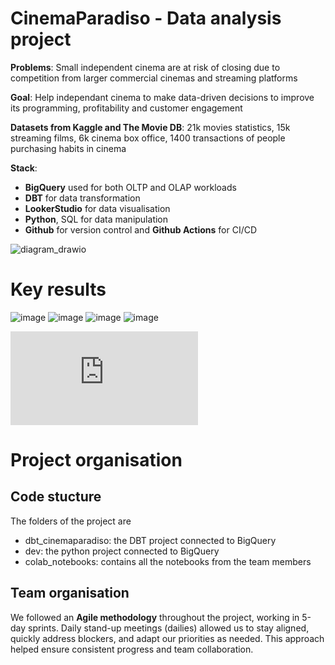 # CinemaParadiso - Data analysis project

**Problems**: Small independent cinema are at risk of closing due to competition from larger commercial cinemas and streaming platforms

**Goal**: Help independant cinema to make data-driven decisions to improve its programming, profitability and customer engagement

**Datasets from Kaggle and The Movie DB**: 21k movies statistics, 15k streaming films, 6k cinema box office, 1400 transactions of people purchasing habits in cinema


**Stack**:
- **BigQuery** used for both OLTP and OLAP workloads
- **DBT** for data transformation
- **LookerStudio** for data visualisation
- **Python**, SQL for data manipulation
- **Github** for version control and **Github Actions** for CI/CD

![diagram_drawio](https://github.com/user-attachments/assets/5245644d-b0a4-47b8-b2ed-a6002bbbc464)


# Key results
![image](https://github.com/user-attachments/assets/db2fa548-adbb-4f65-bf59-96759ed71a17)
![image](https://github.com/user-attachments/assets/204d5f4b-b7c8-41b8-9371-35fe96383f3e)
![image](https://github.com/user-attachments/assets/e8535c88-89ae-4d2f-82d3-2af0a4ab016e)
![image](https://github.com/user-attachments/assets/f6f2e77d-8006-4b2f-8158-771871db3e5b)

![image](https://github.com/CrisMiVi/CinemaParadiso/blob/main/cinema_paradiso_report.pdf)

# Project organisation


## Code stucture
The folders of the project are
- dbt_cinemaparadiso: the DBT project connected to BigQuery
- dev: the python project connected to BigQuery
- colab_notebooks: contains all the notebooks from the team members


## Team organisation
We followed an **Agile methodology** throughout the project, working in 5-day sprints. Daily stand-up meetings (dailies) allowed us to stay aligned, quickly address blockers, and adapt our priorities as needed. This approach helped ensure consistent progress and team collaboration.
